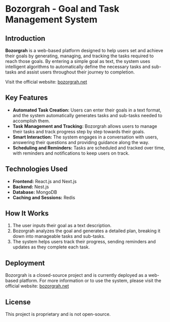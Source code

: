 # Bozorgrah - Goal and Task Management System

## Introduction

**Bozorgrah** is a web-based platform designed to help users set and achieve their goals by generating, managing, and tracking the tasks required to reach those goals. By entering a simple goal as text, the system uses intelligent algorithms to automatically define the necessary tasks and sub-tasks and assist users throughout their journey to completion.

Visit the official website: [bozorgrah.net](https://bozorgrah.net)

## Key Features

- **Automated Task Creation:** Users can enter their goals in a text format, and the system automatically generates tasks and sub-tasks needed to accomplish them.
- **Task Management and Tracking:** Bozorgrah allows users to manage their tasks and track progress step by step towards their goals.
- **Smart Interaction:** The system engages in a conversation with users, answering their questions and providing guidance along the way.
- **Scheduling and Reminders:** Tasks are scheduled and tracked over time, with reminders and notifications to keep users on track.

## Technologies Used

- **Frontend:** React.js and Next.js
- **Backend:** Nest.js
- **Database:** MongoDB
- **Caching and Sessions:** Redis

## How It Works

1. The user inputs their goal as a text description.
2. Bozorgrah analyzes the goal and generates a detailed plan, breaking it down into manageable tasks and sub-tasks.
3. The system helps users track their progress, sending reminders and updates as they complete each task.

## Deployment

Bozorgrah is a closed-source project and is currently deployed as a web-based platform. For more information or to use the system, please visit the official website: [bozorgrah.net](https://bozorgrah.net)

## License

This project is proprietary and is not open-source.
